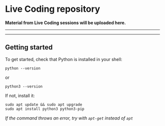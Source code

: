 # Live Coding repository
**Material from Live Coding sessions will be uploaded here.**

---
---

## Getting started
To get started, check that Python is installed in your shell:
```
python --version
```
or
```
python3 --version
```

If not, install it:
```
sudo apt update && sudo apt upgrade
sudo apt install python3 python3-pip
```
*If the command throws an error, try with `apt-get` instead of `apt`*
